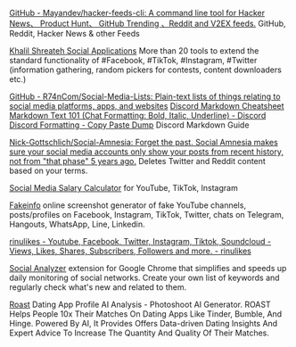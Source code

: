 
[GitHub - Mayandev/hacker-feeds-cli: A command line tool for Hacker News、 Product Hunt、 GitHub Trending 、Reddit and V2EX feeds.](https://github.com/Mayandev/hacker-feeds-cli)
GitHub, Reddit, Hacker News & other Feeds

[Khalil Shreateh Social Applications](https://khalil-shreateh.com/khalil.shtml/social_applications/)
More than 20 tools to extend the standard functionality of #Facebook, #TikTok, #Instagram, #Twitter (information gathering, random pickers for contests, content downloaders etc.)

[GitHub - R74nCom/Social-Media-Lists: Plain-text lists of things relating to social media platforms, apps, and websites](https://github.com/R74nCom/Social-Media-Lists)
[Discord Markdown Cheatsheet](https://pbs.twimg.com/media/EhCUbVnWAAE5tHx?format=png&name=900x900)
[Markdown Text 101 (Chat Formatting: Bold, Italic, Underline) - Discord](https://support.discord.com/hc/en-us/articles/210298617-Markdown-Text-101-Chat-Formatting-Bold-Italic-Underline)
[Discord Formatting - Copy Paste Dump](https://c.r74n.com/discord/formatting)
Discord Markdown Guide

[Nick-Gottschlich/Social-Amnesia: Forget the past. Social Amnesia makes sure your social media accounts only show your posts from recent history, not from "that phase" 5 years ago.](https://github.com/Nick-Gottschlich/Social-Amnesia)
Deletes Twitter and Reddit content based on your terms.

[Social Media Salary Calculator](http://lickd.co/blog/social-salary-calculator)
for YouTube, TikTok, Instagram

[Fakeinfo](https://fakeinfo.net/)
online screenshot generator of fake YouTube channels, posts/profiles on Facebook, Instagram, TikTok, Twitter, chats on Telegram, Hangouts, WhatsApp, Line, Linkedin.

[rinulikes - Youtube, Facebook, Twitter, Instagram, Tiktok, Soundcloud - Views, Likes, Shares, Subscribers, Followers and more. - rinulikes](https://rinulikes.com/)

[Social Analyzer](https://chrome.google.com/webstore/detail/socialanalyzer-social-sen/efeikkcpimdfpdlmlbjdecnmkknjcfcp)
extension for Google Chrome that simplifies and speeds up daily monitoring of social networks. Create your own list of keywords and regularly check what's new and related to them.

[Roast](https://roast.dating)
Dating App Profile AI Analysis - Photoshoot AI Generator. ROAST Helps People 10x Their Matches On Dating Apps Like Tinder, Bumble, And Hinge. Powered By AI, It Provides Offers Data-driven Dating Insights And Expert Advice To Increase The Quantity And Quality Of Their Matches.
